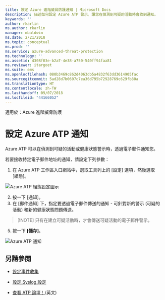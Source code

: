 ```yaml
---
title: 設定 Azure 進階威脅防護通知 | Microsoft Docs
description: 描述如何設定 Azure ATP 警示，讓您在偵測到可疑的活動時會收到通知。
keywords: ''
author: rkarlin
ms.author: rkarlin
manager: mbaldwin
ms.date: 2/21/2018
ms.topic: conceptual
ms.prod: ''
ms.service: azure-advanced-threat-protection
ms.technology: ''
ms.assetid: 4308f03e-b2a7-4e38-a750-540ff94faa81
ms.reviewer: itargoet
ms.suite: ems
ms.openlocfilehash: 080b3469c862d4063db5a4832f63dd3614905fac
ms.sourcegitcommit: 5ad28d7b0607c7ea36d795b72928769c629fb80a
ms.translationtype: HT
ms.contentlocale: zh-TW
ms.lasthandoff: 09/07/2018
ms.locfileid: "44166052"
---
```

適用於：Azure 進階威脅防護


# <a name="set-azure-atp-notifications"></a>設定 Azure ATP 通知

Azure ATP 可以在偵測到可疑的活動或健康狀態警示時，透過電子郵件通知您。 

若要接收特定電子郵件地址的通知，請設定下列參數：


1. 在 Azure ATP 工作區入口網站中，選取工具列上的 [設定] 選項，然後選取 [組態]。

![Azure ATP 組態設定圖示](media/atp-config-menu.png)

2. 按一下 [通知]。
3. 在 [郵件通知] 下，指定要透過電子郵件傳送的通知 - 可針對新的警示 (可疑的活動) 和新的健康狀態問題傳送。 
 
 >  [!NOTE]
 >   只有在建立可疑活動時，才會傳送可疑活動的電子郵件警示。

5. 按一下 **[儲存]**。

 ![Azure ATP 通知](media/atp-notifications.png)



## <a name="see-also"></a>另請參閱

- [設定事件收集](configure-event-collection.md)

- [設定 Syslog 設定](setting-syslog.md)
- [查看 ATP 論壇！](https://aka.ms/azureatpcommunity)\(英文\)